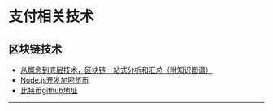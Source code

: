 # 支付相关技术

## 区块链技术
- [从概念到底层技术，区块链一站式分析和汇总（附知识图谱）][1]
- [Node.js开发加密货币][2]
- [比特币github地址][3]

---
[1]: http://mp.weixin.qq.com/s?__biz=MjM5MjAwODM4MA==&mid=2650687452&idx=1&sn=03c11bf53aceea020d01555c95522438&chksm=bea6360f89d1bf1916228a6d93700c13695d8c90946f4d7cba210581e110c2136513e53768fd&scene=0#rd
[2]: http://bitcoin-on-nodejs.ebookchain.org
[3]: https://github.com/bitcoin